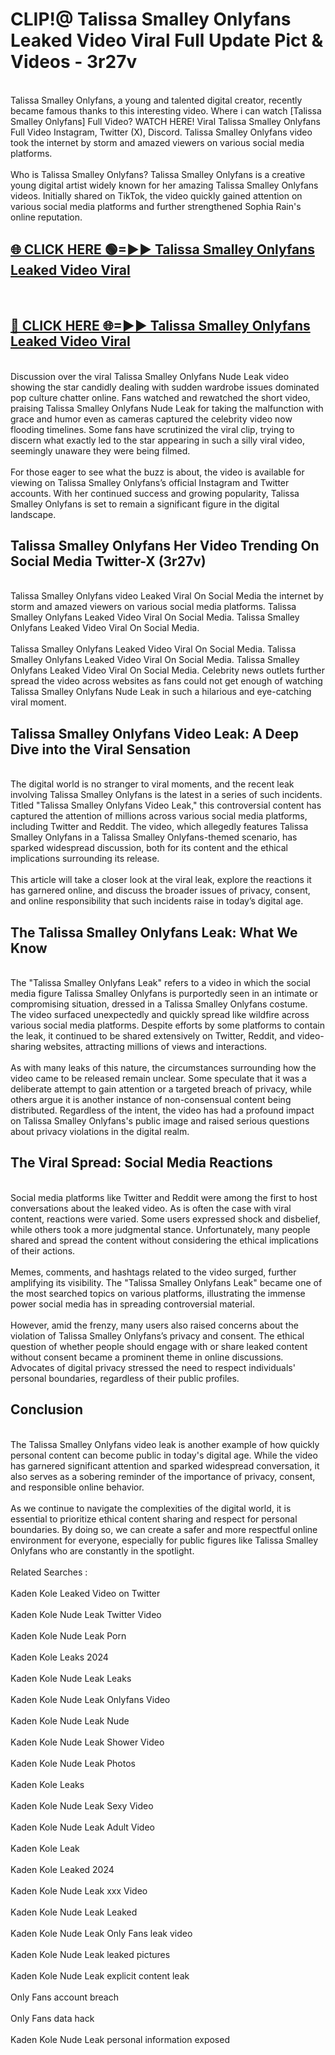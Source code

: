 # CLIP!@ Talissa Smalley Onlyfans Leaked Video Viral Full Update Pict & Videos - 3r27v
<br>
Talissa Smalley Onlyfans, a young and talented digital creator, recently became famous thanks to this interesting video. Where i can watch [Talissa Smalley Onlyfans] Full Video? WATCH HERE! Viral Talissa Smalley Onlyfans Full Video Instagram, Twitter (X), Discord. Talissa Smalley Onlyfans video took the internet by storm and amazed viewers on various social media platforms.
<br><br>
Who is Talissa Smalley Onlyfans? Talissa Smalley Onlyfans is a creative young digital artist widely known for her amazing Talissa Smalley Onlyfans videos. Initially shared on TikTok, the video quickly gained attention on various social media platforms and further strengthened Sophia Rain's online reputation.
<br>
<h2><a href="https://bestclip.site?title=Talissa_Smalley_Onlyfans">🌐 CLICK HERE 🟢=►► Talissa Smalley Onlyfans Leaked Video Viral</a></h2>
<br>
<h2><a href="https://bestclip.site?title=Talissa_Smalley_Onlyfans">🔴 CLICK HERE 🌐=►► Talissa Smalley Onlyfans Leaked Video Viral</a></h2>
<br>
Discussion over the viral Talissa Smalley Onlyfans Nude Leak video showing the star candidly dealing with sudden wardrobe issues dominated pop culture chatter online. Fans watched and rewatched the short video, praising Talissa Smalley Onlyfans Nude Leak for taking the malfunction with grace and humor even as cameras captured the celebrity video now flooding timelines. Some fans have scrutinized the viral clip, trying to discern what exactly led to the star appearing in such a silly viral video, seemingly unaware they were being filmed.
<br><br>
For those eager to see what the buzz is about, the video is available for viewing on Talissa Smalley Onlyfans’s official Instagram and Twitter accounts. With her continued success and growing popularity, Talissa Smalley Onlyfans is set to remain a significant figure in the digital landscape.
<br>
<h2>Talissa Smalley Onlyfans Her Video Trending On Social Media Twitter-X (3r27v)</h2>
<br>
Talissa Smalley Onlyfans video Leaked Viral On Social Media the internet by storm and amazed viewers on various social media platforms. Talissa Smalley Onlyfans Leaked Video Viral On Social Media. Talissa Smalley Onlyfans Leaked Video Viral On Social Media.
<br><br>
Talissa Smalley Onlyfans Leaked Video Viral On Social Media. Talissa Smalley Onlyfans Leaked Video Viral On Social Media. Talissa Smalley Onlyfans Leaked Video Viral On Social Media. Celebrity news outlets further spread the video across websites as fans could not get enough of watching Talissa Smalley Onlyfans Nude Leak in such a hilarious and eye-catching viral moment.
<br>
<h2>Talissa Smalley Onlyfans Video Leak: A Deep Dive into the Viral Sensation</h2>
<br>
The digital world is no stranger to viral moments, and the recent leak involving Talissa Smalley Onlyfans is the latest in a series of such incidents. Titled "Talissa Smalley Onlyfans Video Leak," this controversial content has captured the attention of millions across various social media platforms, including Twitter and Reddit. The video, which allegedly features Talissa Smalley Onlyfans in a Talissa Smalley Onlyfans-themed scenario, has sparked widespread discussion, both for its content and the ethical implications surrounding its release.
<br><br>
This article will take a closer look at the viral leak, explore the reactions it has garnered online, and discuss the broader issues of privacy, consent, and online responsibility that such incidents raise in today’s digital age.
<br>
<h2>The Talissa Smalley Onlyfans Leak: What We Know</h2>
<br>
The "Talissa Smalley Onlyfans Leak" refers to a video in which the social media figure Talissa Smalley Onlyfans is purportedly seen in an intimate or compromising situation, dressed in a Talissa Smalley Onlyfans costume. The video surfaced unexpectedly and quickly spread like wildfire across various social media platforms. Despite efforts by some platforms to contain the leak, it continued to be shared extensively on Twitter, Reddit, and video-sharing websites, attracting millions of views and interactions.
<br><br>
As with many leaks of this nature, the circumstances surrounding how the video came to be released remain unclear. Some speculate that it was a deliberate attempt to gain attention or a targeted breach of privacy, while others argue it is another instance of non-consensual content being distributed. Regardless of the intent, the video has had a profound impact on Talissa Smalley Onlyfans's public image and raised serious questions about privacy violations in the digital realm.
<br>
<h2>The Viral Spread: Social Media Reactions</h2>
<br>
Social media platforms like Twitter and Reddit were among the first to host conversations about the leaked video. As is often the case with viral content, reactions were varied. Some users expressed shock and disbelief, while others took a more judgmental stance. Unfortunately, many people shared and spread the content without considering the ethical implications of their actions.
<br><br>
Memes, comments, and hashtags related to the video surged, further amplifying its visibility. The "Talissa Smalley Onlyfans Leak" became one of the most searched topics on various platforms, illustrating the immense power social media has in spreading controversial material.
<br><br>
However, amid the frenzy, many users also raised concerns about the violation of Talissa Smalley Onlyfans’s privacy and consent. The ethical question of whether people should engage with or share leaked content without consent became a prominent theme in online discussions. Advocates of digital privacy stressed the need to respect individuals' personal boundaries, regardless of their public profiles.
<br>
<h2>Conclusion</h2>
<br>
The Talissa Smalley Onlyfans video leak is another example of how quickly personal content can become public in today's digital age. While the video has garnered significant attention and sparked widespread conversation, it also serves as a sobering reminder of the importance of privacy, consent, and responsible online behavior.
<br><br>
As we continue to navigate the complexities of the digital world, it is essential to prioritize ethical content sharing and respect for personal boundaries. By doing so, we can create a safer and more respectful online environment for everyone, especially for public figures like Talissa Smalley Onlyfans who are constantly in the spotlight.
<br><br>
Related Searches :
<br><br>
Kaden Kole Leaked Video on Twitter
<br><br>
Kaden Kole Nude Leak Twitter Video
<br><br>
Kaden Kole Nude Leak Porn
<br><br>
Kaden Kole Leaks 2024
<br><br>
Kaden Kole Nude Leak Leaks
<br><br>
Kaden Kole Nude Leak Onlyfans Video
<br><br>
Kaden Kole Nude Leak Nude
<br><br>
Kaden Kole Nude Leak Shower Video
<br><br>
Kaden Kole Nude Leak Photos
<br><br>
Kaden Kole Leaks
<br><br>
Kaden Kole Nude Leak Sexy Video
<br><br>
Kaden Kole Nude Leak Adult Video
<br><br>
Kaden Kole Leak
<br><br>
Kaden Kole Leaked 2024
<br><br>
Kaden Kole Nude Leak xxx Video
<br><br>
Kaden Kole Nude Leak Leaked
<br><br>
Kaden Kole Nude Leak Only Fans leak video
<br><br>
Kaden Kole Nude Leak leaked pictures
<br><br>
Kaden Kole Nude Leak explicit content leak
<br><br>
Only Fans account breach
<br><br>
Only Fans data hack
<br><br>
Kaden Kole Nude Leak personal information exposed